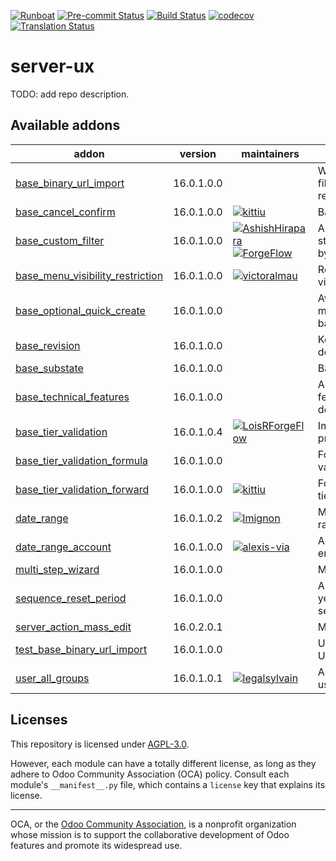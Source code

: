 
[![Runboat](https://img.shields.io/badge/runboat-Try%20me-875A7B.png)](https://runboat.odoo-community.org/builds?repo=OCA/server-ux&target_branch=16.0)
[![Pre-commit Status](https://github.com/OCA/server-ux/actions/workflows/pre-commit.yml/badge.svg?branch=16.0)](https://github.com/OCA/server-ux/actions/workflows/pre-commit.yml?query=branch%3A16.0)
[![Build Status](https://github.com/OCA/server-ux/actions/workflows/test.yml/badge.svg?branch=16.0)](https://github.com/OCA/server-ux/actions/workflows/test.yml?query=branch%3A16.0)
[![codecov](https://codecov.io/gh/OCA/server-ux/branch/16.0/graph/badge.svg)](https://codecov.io/gh/OCA/server-ux)
[![Translation Status](https://translation.odoo-community.org/widgets/server-ux-16-0/-/svg-badge.svg)](https://translation.odoo-community.org/engage/server-ux-16-0/?utm_source=widget)

<!-- /!\ do not modify above this line -->

# server-ux

TODO: add repo description.

<!-- /!\ do not modify below this line -->

<!-- prettier-ignore-start -->

[//]: # (addons)

Available addons
----------------
addon | version | maintainers | summary
--- | --- | --- | ---
[base_binary_url_import](base_binary_url_import/) | 16.0.1.0.0 |  | Wizard to import binary files from URL on existing records
[base_cancel_confirm](base_cancel_confirm/) | 16.0.1.0.0 | [![kittiu](https://github.com/kittiu.png?size=30px)](https://github.com/kittiu) | Base Cancel Confirm
[base_custom_filter](base_custom_filter/) | 16.0.1.0.0 | [![AshishHirapara](https://github.com/AshishHirapara.png?size=30px)](https://github.com/AshishHirapara) [![ForgeFlow](https://github.com/ForgeFlow.png?size=30px)](https://github.com/ForgeFlow) | Add custom filters in standard filters and group by dropdowns
[base_menu_visibility_restriction](base_menu_visibility_restriction/) | 16.0.1.0.0 | [![victoralmau](https://github.com/victoralmau.png?size=30px)](https://github.com/victoralmau) | Restrict (with groups) menu visibilty
[base_optional_quick_create](base_optional_quick_create/) | 16.0.1.0.0 |  | Avoid "quick create" on m2o fields, on a "by model" basis
[base_revision](base_revision/) | 16.0.1.0.0 |  | Keep track of revised document
[base_substate](base_substate/) | 16.0.1.0.0 |  | Base Sub State
[base_technical_features](base_technical_features/) | 16.0.1.0.0 |  | Access to technical features without activating debug mode
[base_tier_validation](base_tier_validation/) | 16.0.1.0.4 | [![LoisRForgeFlow](https://github.com/LoisRForgeFlow.png?size=30px)](https://github.com/LoisRForgeFlow) | Implement a validation process based on tiers.
[base_tier_validation_formula](base_tier_validation_formula/) | 16.0.1.0.0 |  | Formulas for Base tier validation
[base_tier_validation_forward](base_tier_validation_forward/) | 16.0.1.0.0 | [![kittiu](https://github.com/kittiu.png?size=30px)](https://github.com/kittiu) | Forward option for base tiers
[date_range](date_range/) | 16.0.1.0.2 | [![lmignon](https://github.com/lmignon.png?size=30px)](https://github.com/lmignon) | Manage all kind of date range
[date_range_account](date_range_account/) | 16.0.1.0.0 | [![alexis-via](https://github.com/alexis-via.png?size=30px)](https://github.com/alexis-via) | Add Date Range menu entry in Invoicing app
[multi_step_wizard](multi_step_wizard/) | 16.0.1.0.0 |  | Multi-Steps Wizards
[sequence_reset_period](sequence_reset_period/) | 16.0.1.0.0 |  | Auto-generate yearly/monthly/weekly/daily sequence period ranges
[server_action_mass_edit](server_action_mass_edit/) | 16.0.2.0.1 |  | Mass Editing
[test_base_binary_url_import](test_base_binary_url_import/) | 16.0.1.0.0 |  | Unittests for Base Binary URL Import module
[user_all_groups](user_all_groups/) | 16.0.1.0.1 | [![legalsylvain](https://github.com/legalsylvain.png?size=30px)](https://github.com/legalsylvain) | Automatically add admin user to all the groups

[//]: # (end addons)

<!-- prettier-ignore-end -->

## Licenses

This repository is licensed under [AGPL-3.0](LICENSE).

However, each module can have a totally different license, as long as they adhere to Odoo Community Association (OCA)
policy. Consult each module's `__manifest__.py` file, which contains a `license` key
that explains its license.

----
OCA, or the [Odoo Community Association](http://odoo-community.org/), is a nonprofit
organization whose mission is to support the collaborative development of Odoo features
and promote its widespread use.
